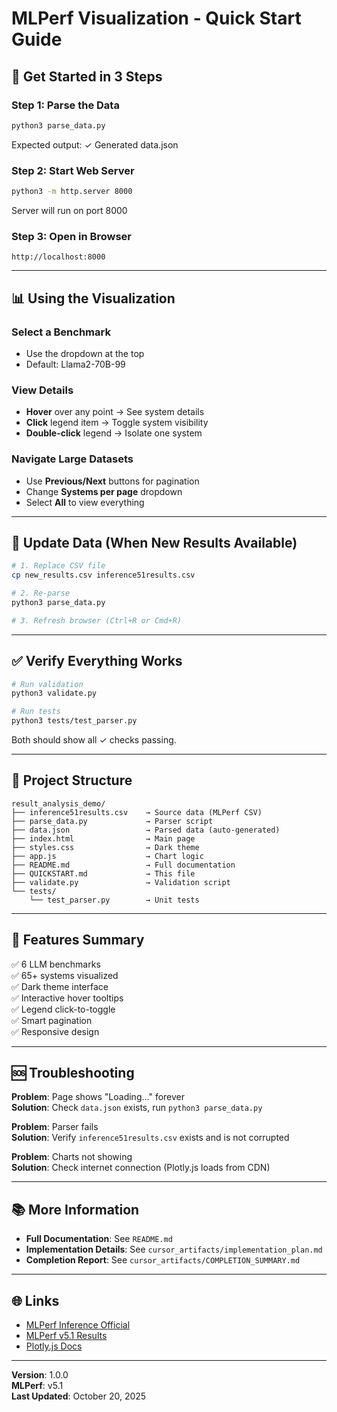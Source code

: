 # MLPerf Visualization - Quick Start Guide

## 🚀 Get Started in 3 Steps

### Step 1: Parse the Data
```bash
python3 parse_data.py
```
Expected output: ✓ Generated data.json

### Step 2: Start Web Server
```bash
python3 -m http.server 8000
```
Server will run on port 8000

### Step 3: Open in Browser
```
http://localhost:8000
```

---

## 📊 Using the Visualization

### Select a Benchmark
- Use the dropdown at the top
- Default: Llama2-70B-99

### View Details
- **Hover** over any point → See system details
- **Click** legend item → Toggle system visibility
- **Double-click** legend → Isolate one system

### Navigate Large Datasets
- Use **Previous/Next** buttons for pagination
- Change **Systems per page** dropdown
- Select **All** to view everything

---

## 🔄 Update Data (When New Results Available)

```bash
# 1. Replace CSV file
cp new_results.csv inference51results.csv

# 2. Re-parse
python3 parse_data.py

# 3. Refresh browser (Ctrl+R or Cmd+R)
```

---

## ✅ Verify Everything Works

```bash
# Run validation
python3 validate.py

# Run tests
python3 tests/test_parser.py
```

Both should show all ✓ checks passing.

---

## 📁 Project Structure

```
result_analysis_demo/
├── inference51results.csv    → Source data (MLPerf CSV)
├── parse_data.py             → Parser script
├── data.json                 → Parsed data (auto-generated)
├── index.html                → Main page
├── styles.css                → Dark theme
├── app.js                    → Chart logic
├── README.md                 → Full documentation
├── QUICKSTART.md             → This file
├── validate.py               → Validation script
└── tests/
    └── test_parser.py        → Unit tests
```

---

## 🎯 Features Summary

✅ 6 LLM benchmarks  
✅ 65+ systems visualized  
✅ Dark theme interface  
✅ Interactive hover tooltips  
✅ Legend click-to-toggle  
✅ Smart pagination  
✅ Responsive design  

---

## 🆘 Troubleshooting

**Problem**: Page shows "Loading..." forever  
**Solution**: Check `data.json` exists, run `python3 parse_data.py`

**Problem**: Parser fails  
**Solution**: Verify `inference51results.csv` exists and is not corrupted

**Problem**: Charts not showing  
**Solution**: Check internet connection (Plotly.js loads from CDN)

---

## 📚 More Information

- **Full Documentation**: See `README.md`
- **Implementation Details**: See `cursor_artifacts/implementation_plan.md`
- **Completion Report**: See `cursor_artifacts/COMPLETION_SUMMARY.md`

---

## 🌐 Links

- [MLPerf Inference Official](https://mlcommons.org/benchmarks/inference/)
- [MLPerf v5.1 Results](https://github.com/mlcommons/inference_results_v5.1)
- [Plotly.js Docs](https://plotly.com/javascript/)

---

**Version**: 1.0.0  
**MLPerf**: v5.1  
**Last Updated**: October 20, 2025

